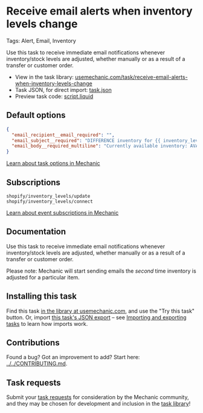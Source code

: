 # Receive email alerts when inventory levels change

Tags: Alert, Email, Inventory

Use this task to receive immediate email notifications whenever inventory/stock levels are adjusted, whether manually or as a result of a transfer or customer order.

* View in the task library: [usemechanic.com/task/receive-email-alerts-when-inventory-levels-change](https://usemechanic.com/task/receive-email-alerts-when-inventory-levels-change)
* Task JSON, for direct import: [task.json](../../tasks/receive-email-alerts-when-inventory-levels-change.json)
* Preview task code: [script.liquid](./script.liquid)

## Default options

```json
{
  "email_recipient__email_required": "",
  "email_subject__required": "DIFFERENCE inventory for {{ inventory_level.variant.sku }} {{ inventory_level.variant.product.title | default: \"(Product title)\" }} {% if inventory_level.variant.title != blank and inventory_level.variant.title != \"Default Title\" %}({{ inventory_level.variant.title }}) {% endif %}",
  "email_body__required_multiline": "Currently available inventory: AVAILABLE\nChanged by: DIFFERENCE\nLocation: {{ inventory_level.location.name | default: \"(location)\" }}\n\n<a href=\"https://{{ shop.domain }}/admin/products/{{ inventory_level.variant.product_id }}/variants/{{ inventory_level.variant.id }}/inventory_history?location_id={{ inventory_level.location_id }}\">View inventory history</a>\n<a href=\"https://{{ shop.domain }}/admin/products/{{ inventory_level.variant.product_id }}/variants/{{ inventory_level.variant.id }}\">Manage this variant</a>\n\nThanks,\n{{ shop.name }}"
}
```

[Learn about task options in Mechanic](https://docs.usemechanic.com/article/471-task-options)

## Subscriptions

```liquid
shopify/inventory_levels/update
shopify/inventory_levels/connect
```

[Learn about event subscriptions in Mechanic](https://docs.usemechanic.com/article/408-subscriptions)

## Documentation

Use this task to receive immediate email notifications whenever inventory/stock levels are adjusted, whether manually or as a result of a transfer or customer order.

Please note: Mechanic will start sending emails the _second_ time inventory is adjusted for a particular item.

## Installing this task

Find this task [in the library at usemechanic.com](https://usemechanic.com/task/receive-email-alerts-when-inventory-levels-change), and use the "Try this task" button. Or, import [this task's JSON export](../../tasks/receive-email-alerts-when-inventory-levels-change.json) – see [Importing and exporting tasks](https://docs.usemechanic.com/article/505-importing-and-exporting-tasks) to learn how imports work.

## Contributions

Found a bug? Got an improvement to add? Start here: [../../CONTRIBUTING.md](../../CONTRIBUTING.md).

## Task requests

Submit your [task requests](https://mechanic.canny.io/task-requests) for consideration by the Mechanic community, and they may be chosen for development and inclusion in the [task library](https://tasks.mechanic.dev/)!

